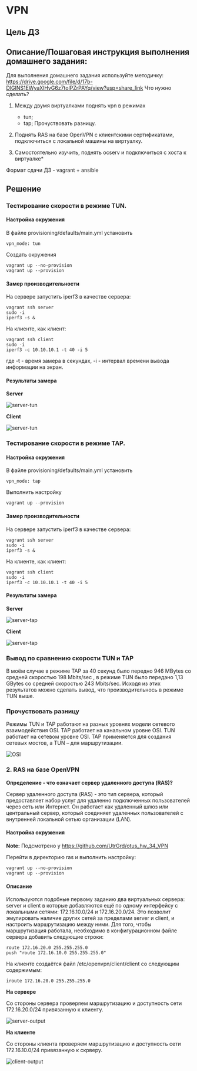 # VPN 

## Цель ДЗ

## Описание/Пошаговая инструкция выполнения домашнего задания:

Для выполнения домашнего задания используйте методичку:
https://drive.google.com/file/d/17b-DlGINS1EWyaXlHvG6z7tolPZrPAYq/view?usp=share_link
Что нужно сделать?

1. Между двумя виртуалками поднять vpn в режимах

   * tun;
   * tap;
     Прочуствовать разницу.

2. Поднять RAS на базе OpenVPN с клиентскими сертификатами, подключиться с локальной машины на виртуалку.
3. Самостоятельно изучить, поднять ocserv и подключиться с хоста к виртуалке*

Формат сдачи ДЗ - vagrant + ansible

## Решение

### Тестирование скорости в режиме TUN.

#### Настройка окружения

В файле provisioning/defaults/main.yml установить
```
vpn_mode: tun
```

Создать окружения
```
vagrant up --no-provision
vagrant up --provision
```

#### Замер производительности

На сервере запустить iperf3 в качестве сервера:
```
vagrant ssh server
sudo -i
iperf3 -s &
```

На клиенте, как клиент:
```
vagrant ssh client
sudo -i
iperf3 -c 10.10.10.1 -t 40 -i 5
```

где -t - время замера в секундах, -i - интервал времени вывода информации на экран.

#### Результаты замера

**Server**

![server-tun](imgs/server-tun.png)

**Client**

![server-tun](imgs/server-tun.png)

### Тестирование скорости в режиме TAP.

#### Настройка окружения

В файле provisioning/defaults/main.yml установить
```
vpn_mode: tap
```

Выполнить настройку
```
vagrant up --provision
```

#### Замер производительности

На сервере запустить iperf3 в качестве сервера:
```
vagrant ssh server
sudo -i
iperf3 -s &
```

На клиенте, как клиент:
```
vagrant ssh client
sudo -i
iperf3 -c 10.10.10.1 -t 40 -i 5
```

#### Результаты замера

**Server**

![server-tap](imgs/server-tap.png)

**Client**

![server-tap](imgs/server-tap.png)

### Вывод по сравнению скорости TUN и TAP

В моём случае в режиме TAP за 40 секунд было передно 946 MBytes со средней скоростью 198 Mbits/sec , в режиме TUN было передано 1,13 GBytes со средней скоростью 243 Mbits/sec. Исходя из этих результатов можно сделать вывод, что производительнось в режиме TUN выше.

### Прочуствовать разницу

Режимы TUN и TAP работают на разных уровнях модели сетевого взаимодействия OSI. 
TAP работает на канальном уровне OSI. TUN работает на сетевом уровне OSI.
TAP применяется для создания сетевых мостов, а TUN – для маршрутизации. 

![OSI](imgs/OSI.png)


### 2. RAS на базе OpenVPN

**Определение - что означает сервер удаленного доступа (RAS)?**

Сервер удаленного доступа (RAS) - это тип сервера, который предоставляет набор услуг для удаленно подключенных пользователей через сеть или Интернет. Он работает как удаленный шлюз или центральный сервер, который соединяет удаленных пользователей с внутренней локальной сетью организации (LAN).

#### Настройка окружения

**__Note:__** Подсмотрено у https://github.com/UtrGrd/otus_hw_34_VPN

Перейти в директорию ras и выполнить настройку:
```
vagrant up --no-provision
vagrant up --provision
```

#### Описание

Используются подобные первому заданию два виртуальных сервера: server и client в которые добавляются ещё по одному интерфейсу с локальными сетями: 172.16.10.0/24 и 172.16.20.0/24. Это позволит эмулировать наличие других сетей за пределами server и client, и настроить маршрутизацию между ними. Для того, чтобы маршрутизация работала, необходимо в конфигурационном файле сервера добавить следующие строки:

```
route 172.16.20.0 255.255.255.0
push "route 172.16.10.0 255.255.255.0"
```

На клиенте создаётся файл /etc/openvpn/client/client со следующим содержимым:
```
iroute 172.16.20.0 255.255.255.0
```

**На сервере**

Со стороны сервера проверяем маршрутизацию и доступность сети 172.16.20.0/24 привязанную к клиенту.

![server-output](imgs/ras/server-output.png)

**На клиенте**

Со стороны клиента проверяем маршрутизацию и доступность сети 172.16.10.0/24 привязанную к скрверу.

![client-output](imgs/ras/client-output.png)






